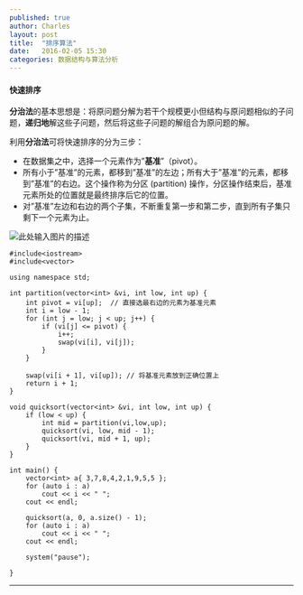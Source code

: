 ```yaml
---
published: true
author: Charles
layout: post
title:  "排序算法"
date:   2016-02-05 15:30
categories: 数据结构与算法分析
---
```


#### 快速排序
**分治法**的基本思想是：将原问题分解为若干个规模更小但结构与原问题相似的子问题，**递归地**解这些子问题，然后将这些子问题的解组合为原问题的解。

利用**分治法**可将快速排序的分为三步：

- 在数据集之中，选择一个元素作为”**基准**”（pivot）。
- 所有小于”基准”的元素，都移到”基准”的左边；所有大于”基准”的元素，都移到”基准”的右边。这个操作称为分区 (partition) 操作，分区操作结束后，基准元素所处的位置就是最终排序后它的位置。
- 对”基准”左边和右边的两个子集，不断重复第一步和第二步，直到所有子集只剩下一个元素为止。

![此处输入图片的描述][1]

    #include<iostream>
    #include<vector>

    using namespace std;

    int partition(vector<int> &vi, int low, int up) {
        int pivot = vi[up];  // 直接选最右边的元素为基准元素
        int i = low - 1;
        for (int j = low; j < up; j++) {
            if (vi[j] <= pivot) {
                i++;
                swap(vi[i], vi[j]);
            }
        }

        swap(vi[i + 1], vi[up]); // 将基准元素放到正确位置上
        return i + 1;
    }

    void quicksort(vector<int> &vi, int low, int up) {
        if (low < up) {
            int mid = partition(vi,low,up);
            quicksort(vi, low, mid - 1);
            quicksort(vi, mid + 1, up);
        }
    }

    int main() {
        vector<int> a{ 3,7,8,4,2,1,9,5,5 };
        for (auto i : a)
            cout << i << " ";
        cout << endl;

        quicksort(a, 0, a.size() - 1);
        for (auto i : a)
            cout << i << " ";
        cout << endl;

        system("pause");

    }


----------

  [1]: http://7xjbdi.com1.z0.glb.clouddn.com/Sorting_quicksort_anim.gif